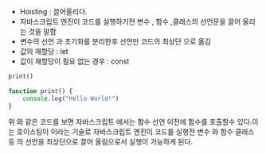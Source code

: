 * Hoisting : 끌어올리다.
* 자바스크립트 엔진이 코드를 실행하기전 변수 , 함수  ,클래스의 선언문을 끌어 올리는 것을 말함
* 변수의 선언 과 초기화를 분리한후 선언만 코드의 최상단 으로 옮김
* 값의 재할당 : let 
* 값이 재할당이 필요 없는 경우 : const

```javaScript
print()  
  
function print() {  
    console.log("Hello World!")  
}
```

위 와 같은 코드를 보면 자바스크립트 에서는 함수 선언 이전에 함수를 호출할수 있다.이는 호이스팅이 이라는 기술로 자바스크립트 엔진이 코드를 실행전 변수 와 함수 클래스 등 의 선언을 최상단으로 끌어 올림으로서 실행이 가능하게 된다.